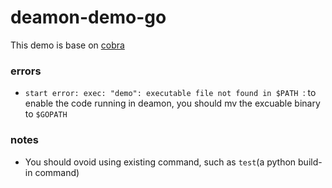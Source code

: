 # deamon-demo-go

This demo is base on [cobra](https://github.com/spf13/cobra)


### errors 

-  `start error: exec: "demo": executable file not found in $PATH `: to enable the code running in deamon, you should mv the excuable binary to `$GOPATH`


### notes

- You should ovoid using existing command, such as `test`(a python build-in command)